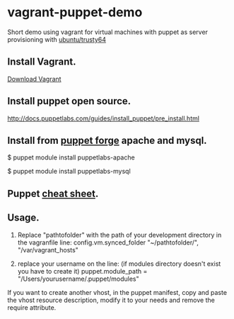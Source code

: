 # vagrant-puppet-demo
Short demo using vagrant for virtual machines with puppet as server provisioning with [ubuntu/trusty64](https://atlas.hashicorp.com/ubuntu/boxes/trusty64)

## Install Vagrant.

[Download Vagrant](https://www.vagrantup.com/downloads.html)

## Install puppet open source.

http://docs.puppetlabs.com/guides/install_puppet/pre_install.html

## Install from [puppet forge](https://forge.puppetlabs.com/) apache and mysql.

$	puppet module install puppetlabs-apache

$	puppet module install puppetlabs-mysql


## Puppet [cheat sheet](https://docs.puppetlabs.com/puppet_core_types_cheatsheet.pdf).

## Usage.

1.	Replace "pathtofolder" with the path of your development directory in the vagranfile line: config.vm.synced_folder "~/pathtofolder/", "/var/vagrant_hosts" 

2.	replace your username on the line: (if modules directory doesn't exist you have to create it)
puppet.module_path = "/Users/yourusername/.puppet/modules"

If you want to create another vhost, in the puppet manifest, copy and paste the vhost resource description, modify it to your needs and remove the require attribute.

